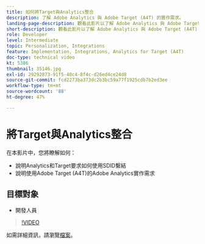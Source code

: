 ```yaml
---
title: 如何將Target與Analytics整合
description: 了解 Adobe Analytics 與 Adobe Target (A4T) 的實作需求。
landing-page-description: 觀看此影片以了解 Adobe Analytics 與 Adobe Target (A4T) 的實作需求。
short-description: 觀看此影片以了解 Adobe Analytics 與 Adobe Target (A4T) 的實作需求。
role: Developer
level: Intermediate
topic: Personalization, Integrations
feature: Implementation, Integrations, Analytics for Target (A4T)
doc-type: technical video
kt: 5386
thumbnail: 35146.jpg
exl-id: 29292873-91f5-40c4-8f4c-d26ed4ce24d8
source-git-commit: fcd2273ba373dc2b3bc59a77f1925cdb7b2ed3ee
workflow-type: tm+mt
source-wordcount: '88'
ht-degree: 47%

---
```


# 將Target與Analytics整合

在本影片中，您將瞭解如何：

* 說明Analytics和Target要求如何使用SDID繫結
* 說明使用Adobe Target (A4T)的Adobe Analytics實作需求

## 目標對象

* 開發人員

>[!VIDEO](https://video.tv.adobe.com/v/35146/?quality=12)

如需詳細資訊，請瀏覽[檔案](https://experienceleague.adobe.com/docs/target/using/integrate/a4t/a4timplementation.html?lang=en)。

